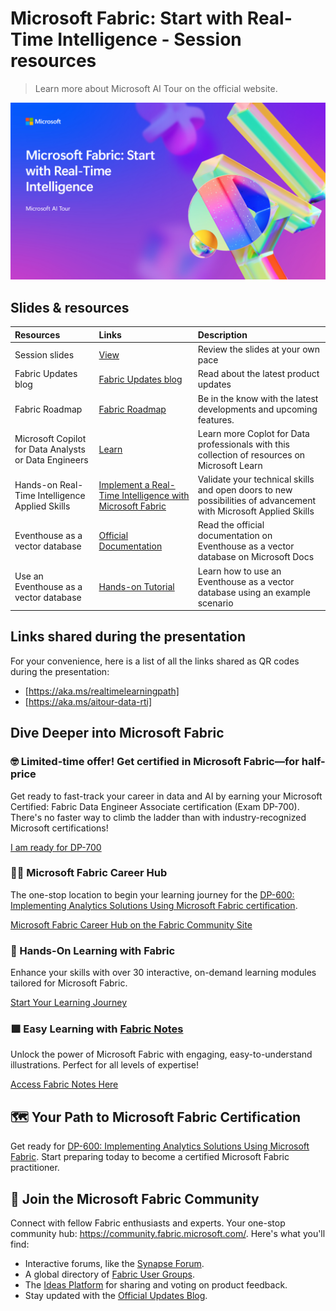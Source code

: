 # Microsoft Fabric: Start with Real-Time Intelligence - Session resources

> Learn more about Microsoft AI Tour on the official website.

![Session cover image with a bright "AI" text in 3D over a blue and purple abstract background.](lab/media/session-cover.png)

## Slides & resources

| Resources          | Links                             | Description        |
|:-------------------|:----------------------------------|:-------------------|
| Session slides     | [View](https://aka.ms/AArxprb) | Review the slides at your own pace |
| Fabric Updates blog     | [Fabric Updates blog](https://blog.fabric.microsoft.com/) | Read about the latest product updates |
| Fabric Roadmap    | [Fabric Roadmap](https://aka.ms/FabricRoadmap) | Be in the know with the latest developments and upcoming features. |
| Microsoft Copilot for Data Analysts or Data Engineers  | [Learn](https://aka.ms/aitour-data-clh) | Learn more Coplot for Data professionals with this collection of resources on Microsoft Learn |
| Hands-on Real-Time Intelligence Applied Skills     | [Implement a Real-Time Intelligence with Microsoft Fabric](https://learn.microsoft.com/en-us/credentials/applied-skills/implement-a-real-time-intelligence-solution-with-microsoft-fabric/) | Validate your technical skills and open doors to new possibilities of advancement with Microsoft Applied Skills |
| Eventhouse as a vector database     | [Official Documentation](https://learn.microsoft.com/en-us/fabric/real-time-intelligence/vector-database) | Read the official documentation on Eventhouse as a vector database on Microsoft Docs |
| Use an Eventhouse as a vector database     | [Hands-on Tutorial](https://learn.microsoft.com/en-us/fabric/real-time-intelligence/vector-database-eventhouse) | Learn how to use an Eventhouse as a vector database using an example scenario |

## Links shared during the presentation

For your convenience, here is a list of all the links shared as QR codes during the presentation:

- [https://aka.ms/realtimelearningpath]
- [https://aka.ms/aitour-data-rti]

## Dive Deeper into Microsoft Fabric

### 🤓 Limited-time offer! Get certified in Microsoft Fabric—for half-price

Get ready to fast-track your career in data and AI by earning your Microsoft Certified: Fabric Data Engineer Associate certification (Exam DP-700). There's no faster way to climb the ladder than with industry-recognized Microsoft certifications!

[I am ready for DP-700](https://aka.ms/iamready/dp700)

### 👩‍💻 Microsoft Fabric Career Hub

The one-stop location to begin your learning journey for the [DP-600: Implementing Analytics Solutions Using Microsoft Fabric certification](https://learn.microsoft.com/en-us/credentials/certifications/exams/dp-600/).

[Microsoft Fabric Career Hub on the Fabric Community Site](https://aka.ms/FabricCareerHub?ocid=fabric24_careerhub_blog_cxa)

### 📖 Hands-On Learning with Fabric

Enhance your skills with over 30 interactive, on-demand learning modules tailored for Microsoft Fabric.

[Start Your Learning Journey](https://learn.microsoft.com/training/browse/?products=fabric)

### 🟩 Easy Learning with [Fabric Notes](https://aka.ms/fabricnotes)

Unlock the power of Microsoft Fabric with engaging, easy-to-understand illustrations. Perfect for all levels of expertise!

[Access Fabric Notes Here](https://aka.ms/fabricnotes)

## 🗺️ Your Path to Microsoft Fabric Certification

Get ready for [DP-600: Implementing Analytics Solutions Using Microsoft Fabric](https://learn.microsoft.com/credentials/certifications/exams/dp-600/). Start preparing today to become a certified Microsoft Fabric practitioner.

## 💬 Join the Microsoft Fabric Community

Connect with fellow Fabric enthusiasts and experts. Your one-stop community hub: <https://community.fabric.microsoft.com/>. Here's what you'll find:

- Interactive forums, like the [Synapse Forum](https://community.fabric.microsoft.com/t5/Synapse-forums/ct-p/AC-Community).
- A global directory of [Fabric User Groups](https://community.fabric.microsoft.com/t5/Fabric-User-Groups/ct-p/fbc_usergroups).
- The [Ideas Platform](https://ideas.fabric.microsoft.com/) for sharing and voting on product feedback.
- Stay updated with the [Official Updates Blog](https://blog.fabric.microsoft.com/blog/).
